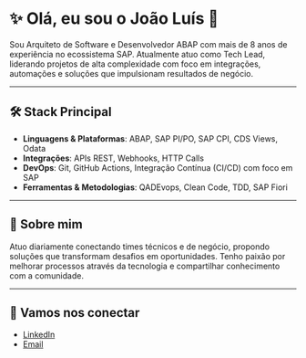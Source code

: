 # ✨ Olá, eu sou o João Luís 👋

Sou Arquiteto de Software e Desenvolvedor ABAP com mais de 8 anos de experiência no ecossistema SAP. Atualmente atuo como Tech Lead, liderando projetos de alta complexidade com foco em integrações, automações e soluções que impulsionam resultados de negócio.

---

## 🛠️ Stack Principal

- **Linguagens & Plataformas**: ABAP, SAP PI/PO, SAP CPI, CDS Views, Odata
- **Integrações**: APIs REST, Webhooks, HTTP Calls
- **DevOps**: Git, GitHub Actions, Integração Contínua (CI/CD) com foco em SAP
- **Ferramentas & Metodologias**: QADEvops, Clean Code, TDD, SAP Fiori

---

## 🚀 Sobre mim

Atuo diariamente conectando times técnicos e de negócio, propondo soluções que transformam desafios em oportunidades. Tenho paixão por melhorar processos através da tecnologia e compartilhar conhecimento com a comunidade.

---

## 🔗 Vamos nos conectar

- [LinkedIn](https://www.linkedin.com/in/joaoluismedeiros/)
- [Email](mailto:joaoluismedeiros@email.com)

